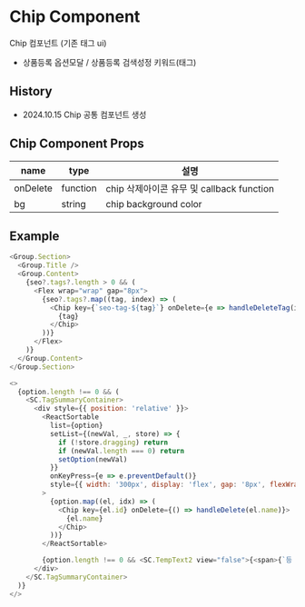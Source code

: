 # Chip Component

Chip 컴포넌트 (기존 태그 ui)

- 상품등록 옵션모달 / 상품등록 검색성정 키워드(태그)

## History

- 2024.10.15 Chip 공통 컴포넌트 생성

## Chip Component Props

| name     | type     | 설명                                      |
| -------- | -------- | ----------------------------------------- |
| onDelete | function | chip 삭제아이콘 유무 및 callback function |
| bg       | string   | chip background color                     |

## Example

```js
<Group.Section>
  <Group.Title />
  <Group.Content>
    {seo?.tags?.length > 0 && (
      <Flex wrap="wrap" gap="8px">
        {seo?.tags?.map((tag, index) => (
          <Chip key={`seo-tag-${tag}`} onDelete={e => handleDeleteTag(index)}>
            {tag}
          </Chip>
        ))}
      </Flex>
    )}
  </Group.Content>
</Group.Section>
```

```js
<>
  {option.length !== 0 && (
    <SC.TagSummaryContainer>
      <div style={{ position: 'relative' }}>
        <ReactSortable
          list={option}
          setList={(newVal, _, store) => {
            if (!store.dragging) return
            if (newVal.length === 0) return
            setOption(newVal)
          }}
          onKeyPress={e => e.preventDefault()}
          style={{ width: '300px', display: 'flex', gap: '8px', flexWrap: 'wrap' }}
        >
          {option.map((el, idx) => (
            <Chip key={el.id} onDelete={() => handleDelete(el.name)}>
              {el.name}
            </Chip>
          ))}
        </ReactSortable>

        {option.length !== 0 && <SC.TempText2 view="false">{<span>{`등 총 ${option.length} 개`}</span>}</SC.TempText2>}
      </div>
    </SC.TagSummaryContainer>
  )}
</>
```
